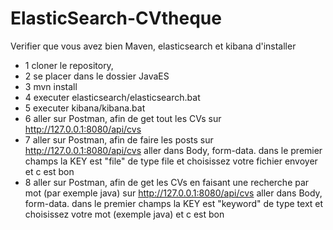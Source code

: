 # ElasticSearch-CVtheque

Verifier que vous avez bien Maven, elasticsearch et kibana d'installer

- 1 cloner le repository,
- 2 se placer dans le dossier JavaES
- 3 mvn install
- 4 executer elasticsearch/elasticsearch.bat  
- 5 executer kibana/kibana.bat
- 6 aller sur Postman, afin de get tout les CVs sur http://127.0.0.1:8080/api/cvs
- 7 aller sur Postman, afin de faire les posts sur http://127.0.0.1:8080/api/cvs aller dans Body, form-data. dans le premier champs la KEY est "file" de type file et choisissez votre fichier envoyer et c est bon 
- 8 aller sur Postman, afin de get les CVs en faisant une recherche par mot (par exemple java) sur http://127.0.0.1:8080/api/cvs aller dans Body, form-data. dans le premier champs la KEY est "keyword" de type text et choisissez votre mot (exemple java) et c est bon 